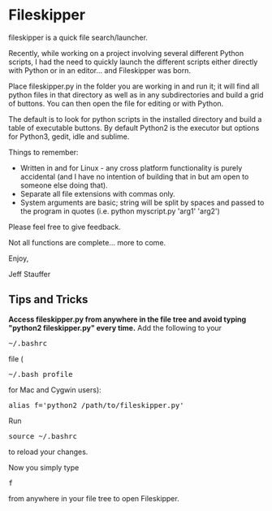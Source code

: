 Fileskipper
==============

fileskipper is a quick file search/launcher.

Recently, while working on a project involving several different Python scripts, I had the need to quickly launch the different scripts either directly with Python or in an editor... and Fileskipper was born.

Place fileskipper.py in the folder you are working in and run it; it will find all python files in that directory as well as in any subdirectories and build a grid of buttons. You can then open the file for editing or with Python.

The default is to look for python scripts in the installed directory and build a table of executable buttons. By default Python2 is the executor but options for Python3, gedit, idle and sublime.

Things to remember:
* Written in and for Linux - any cross platform functionality is purely accidental (and I have no intention of building that in but am open to someone else doing that).
* Separate all file extensions with commas only.
* System arguments are basic; string will be split by spaces and passed to the program in quotes (i.e. python myscript.py 'arg1' 'arg2') 

Please feel free to give feedback.

Not all functions are complete... more to come.

Enjoy,

Jeff Stauffer





Tips and Tricks
------------

**Access fileskipper.py from anywhere in the file tree and avoid typing "python2 fileskipper.py" every time.** Add the following to your <pre>~/.bashrc</pre> file (<pre>~/.bash_profile</pre> for Mac and Cygwin users):

<pre>
alias f='python2 /path/to/fileskipper.py'
</pre>

Run <pre>source ~/.bashrc</pre> to reload your changes.

Now you simply type <pre>f</pre> from anywhere in your file tree to open Fileskipper.